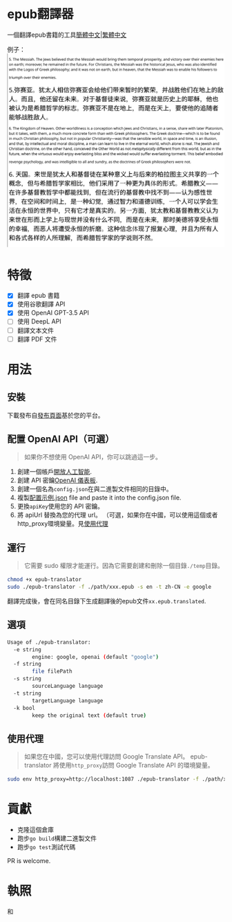 # epub翻譯器

一個翻譯epub書籍的工具[簡體中文](./README.zh-CN.md)\|[繁體中文](./README.zh-TW.md)

例子：![](./doc/img/translate.png)

# 特徵

-   [x] 翻譯 epub 書籍
-   [x] 使用谷歌翻譯 API
-   [x] 使用 OpenAI GPT-3.5 API
-   [ ] 使用 DeepL API
-   [ ] 翻譯文本文件
-   [ ] 翻譯 PDF 文件

# 用法

## 安裝

下載發布自[發布頁面](https://github.com/smark-d/epub-translator/releases)基於您的平台。

## 配置 OpenAI API（可選）

> 如果你不想使用 OpenAI API，你可以跳過這一步。

1.  創建一個帳戶[開放人工智能](https://openai.com/).
2.  創建 API 密鑰[OpenAI 儀表板](https://platform.openai.com/account/api-keys).
3.  創建一個名為`config.json`在與二進製文件相同的目錄中。
4.  複製[配置示例.json](./config.example.json) file and paste it into the config.json file.
5.  更換`apiKey`使用您的 API 密鑰。
6.  將 apiUrl 替換為您的代理 url。 （可選，如果你在中國，可以使用這個或者http_proxy環境變量。見[使用代理](#using-proxy)

## 運行

> 它需要 sudo 權限才能運行。因為它需要創建和刪除一個目錄`./temp`目錄。

```bash
chmod +x epub-translator
sudo ./epub-translator -f ./path/xxx.epub -s en -t zh-CN -e google
```

翻譯完成後，會在同名目錄下生成翻譯後的epub文件`xx.epub.translated`.

## 選項

```bash
Usage of ./epub-translator:
  -e string
        engine: google, openai (default "google")
  -f string
        file filePath
  -s string
        sourceLanguage language
  -t string
        targetLanguage language
  -k bool
        keep the original text (default true)
```

## 使用代理

> 如果您在中國，您可以使用代理訪問 Google Translate API。
> epub-translator 將使用`http_proxy`訪問 Google Translate API 的環境變量。

```bash
sudo env http_proxy=http://localhost:1087 ./epub-translator -f ./path/xxx.epub -s en -t zh-CN -e google
```

# 貢獻

-   克隆這個倉庫
-   跑步`go build`構建二進製文件
-   跑步`go test`測試代碼

PR is welcome.

# 執照

和
